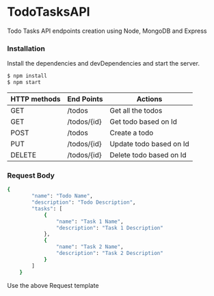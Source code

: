 # TodoTasksAPI

Todo Tasks API endpoints creation using Node, MongoDB and Express

### Installation

Install the dependencies and devDependencies and start the server.

```sh
$ npm install
$ npm start
```

| HTTP methods | End Points  | Actions                 |
| ------------ | ----------- | ----------------------- |
| GET          | /todos      | Get all the todos       |
| GET          | /todos/{id} | Get todo based on Id    |
| POST         | /todos      | Create a todo           |
| PUT          | /todos/{id} | Update todo based on Id |
| DELETE       | /todos/{id} | Delete todo based on Id |

### Request Body

```sh
{
        "name": "Todo Name",
        "description": "Todo Description",
        "tasks": [
            {
                "name": "Task 1 Name",
                "description": "Task 1 Description"
            },
            {
                "name": "Task 2 Name",
                "description": "Task 2 Description"
            }
        ]
    }
```

Use the above Request template
